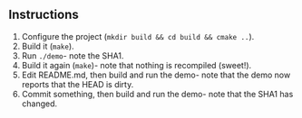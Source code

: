 ## Instructions
1. Configure the project (`mkdir build && cd build && cmake ..`).
2. Build it (`make`).
3. Run `./demo`- note the SHA1.
4. Build it again (`make`)- note that nothing is recompiled (sweet!).
5. Edit README.md, then build and run the demo- note that the demo now reports that the HEAD is dirty.
6. Commit something, then build and run the demo- note that the SHA1 has changed.
